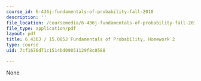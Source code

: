 ```yaml
---
course_id: 6-436j-fundamentals-of-probability-fall-2018
description: ''
file_location: /coursemedia/6-436j-fundamentals-of-probability-fall-2018/7cf1676d71c1514bd09851129f8c0588_MIT6_436JF18_hw2.pdf
file_type: application/pdf
layout: pdf
title: 6.436J / 15.085J Fundamentals of Probability, Homework 2
type: course
uid: 7cf1676d71c1514bd09851129f8c0588

---
```

None